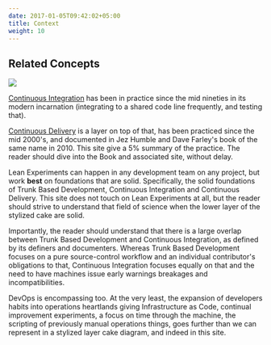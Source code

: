 ```yaml
---
date: 2017-01-05T09:42:02+05:00
title: Context
weight: 10
---
```


## Related Concepts

![](/images/layer_cake.png)

[Continuous Integration](/continuous-integration/) has been in practice since the
mid nineties in its modern incarnation (integrating to a shared code line frequently, and 
testing that).

[Continuous Delivery](/continuous-delivery/) is a layer on top of that, has been practiced since the mid 2000's, and 
documented in Jez Humble and Dave Farley's book of the same name in 2010.  This site give a 5% summary of the 
practice. The reader should dive into the Book and associated site, without delay.

Lean Experiments can happen in any development team on any project, but work **best** on foundations that 
are solid. Specifically, the solid foundations of Trunk Based Development, Continuous Integration and Continuous
Delivery. This site does not touch on Lean Experiments at all, but the reader should strive to understand that field
of science when the lower layer of the stylized cake are solid.

Importantly, the reader should understand that there is a large overlap between Trunk Based Development and 
Continuous Integration, as defined by its definers and documenters. Whereas Trunk Based Development focuses on a
pure source-control workflow and an individual contributor's obligations to that, Continuous Integration focuses 
equally on that and the need to have machines issue early warnings breakages and incompatibilities.

DevOps is encompassing too. At the very least, the expansion of developers habits into operations heartlands giving 
Infrastructure as Code, continual improvement experiments, a focus on time through the machine, the scripting of previously
manual operations things, goes further than we can represent in a stylized layer cake diagram, and indeed in this site.